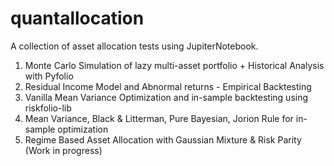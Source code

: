 # quantallocation
A collection of asset allocation tests using JupiterNotebook.


1. Monte Carlo Simulation of lazy multi-asset portfolio + Historical Analysis with Pyfolio
2. Residual Income Model and Abnormal returns - Empirical Backtesting
3. Vanilla Mean Variance Optimization and in-sample backtesting using riskfolio-lib
4. Mean Variance, Black & Litterman, Pure Bayesian, Jorion Rule for in-sample optimization
5. Regime Based Asset Allocation with Gaussian Mixture & Risk Parity (Work in progress)
